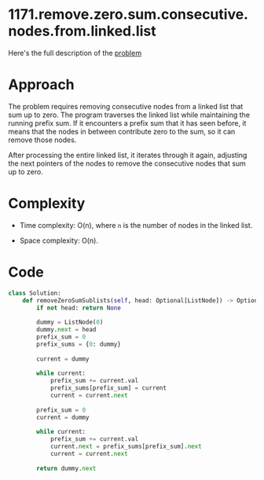 # 1171.remove.zero.sum.consecutive.nodes.from.linked.list

Here's the full description of the [problem](https://leetcode.com/problems/remove-zero-sum-consecutive-nodes-from-linked-list/description/?envType=daily-question&envId=2024-03-12)

# Approach

The problem requires removing consecutive nodes from a linked list that sum up to zero. The program traverses the linked list while maintaining the running prefix sum. If it encounters a prefix sum that it has seen before, it means that the nodes in between contribute zero to the sum, so it can remove those nodes.

After processing the entire linked list, it iterates through it again, adjusting the next pointers of the nodes to remove the consecutive nodes that sum up to zero.

# Complexity

- Time complexity: O(n), where `n` is the number of nodes in the linked list.

- Space complexity: O(n).

# Code

```Python
class Solution:
    def removeZeroSumSublists(self, head: Optional[ListNode]) -> Optional[ListNode]:
        if not head: return None
        
        dummy = ListNode(0)
        dummy.next = head
        prefix_sum = 0
        prefix_sums = {0: dummy}
        
        current = dummy
        
        while current:
            prefix_sum += current.val
            prefix_sums[prefix_sum] = current
            current = current.next
        
        prefix_sum = 0
        current = dummy
        
        while current:
            prefix_sum += current.val
            current.next = prefix_sums[prefix_sum].next
            current = current.next
        
        return dummy.next
```